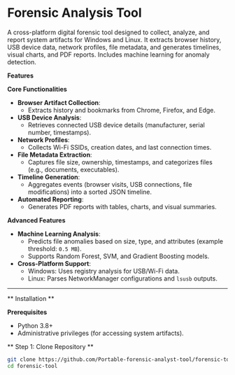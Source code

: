 # Forensic Analysis Tool

A cross-platform digital forensic tool designed to collect, analyze, and report system artifacts for Windows and Linux. It extracts browser history, USB device data, network profiles, file metadata, and generates timelines, visual charts, and PDF reports. Includes machine learning for anomaly detection.



**Features**

 **Core Functionalities**
- **Browser Artifact Collection**:  
  - Extracts history and bookmarks from Chrome, Firefox, and Edge.
- **USB Device Analysis**:  
  - Retrieves connected USB device details (manufacturer, serial number, timestamps).
- **Network Profiles**:  
  - Collects Wi-Fi SSIDs, creation dates, and last connection times.
- **File Metadata Extraction**:  
  - Captures file size, ownership, timestamps, and categorizes files (e.g., documents, executables).
- **Timeline Generation**:  
  - Aggregates events (browser visits, USB connections, file modifications) into a sorted JSON timeline.
- **Automated Reporting**:  
  - Generates PDF reports with tables, charts, and visual summaries.

 **Advanced Features**
- **Machine Learning Analysis**:  
  - Predicts file anomalies based on size, type, and attributes (example threshold: `0.5 MB`).
  - Supports Random Forest, SVM, and Gradient Boosting models.
- **Cross-Platform Support**:  
  - Windows: Uses registry analysis for USB/Wi-Fi data.  
  - Linux: Parses NetworkManager configurations and `lsusb` outputs.

---
** Installation **

**Prerequisites**
- Python 3.8+
- Administrative privileges (for accessing system artifacts).

** Step 1: Clone Repository **
```bash
git clone https://github.com/Portable-forensic-analyst-tool/forensic-tool.git
cd forensic-tool
